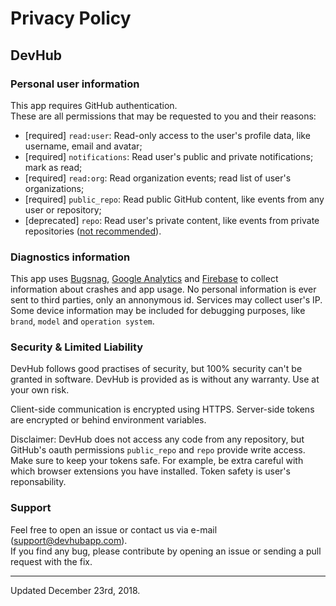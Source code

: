 # Privacy Policy
## DevHub

### Personal user information
This app requires GitHub authentication.<br/>
These are all permissions that may be requested to you and their reasons:

- [required] `read:user`: Read-only access to the user's profile data, like username, email and avatar;
- [required] `notifications`: Read user's public and private notifications; mark as read;
- [required] `read:org`: Read organization events; read list of user's organizations;
- [required] `public_repo`: Read public GitHub content, like events from any user or repository;
- [deprecated] `repo`: Read user's private content, like events from private repositories ([not recommended](https://github.com/devhubapp/devhub/issues/32)).


### Diagnostics information
This app uses [Bugsnag](https://bugsnag.com), [Google Analytics](https://analytics.google.com/) and [Firebase](https://firebase.google.com/) to collect information about crashes and app usage. 
No personal information is ever sent to third parties, only an annonymous id. Services may collect user's IP. Some device information may be included for debugging purposes, like `brand`, `model` and `operation system`.


### Security & Limited Liability

DevHub follows good practises of security, but 100% security can't be granted in software. DevHub is provided as is without any warranty. Use at your own risk.

Client-side communication is encrypted using HTTPS. Server-side tokens are encrypted or behind environment variables.

Disclaimer: DevHub does not access any code from any repository, but GitHub's oauth permissions `public_repo` and `repo` provide write access. Make sure to keep your tokens safe. For example, be extra careful with which browser extensions you have installed. Token safety is user's reponsability.


### Support
Feel free to open an issue or contact us via e-mail ([support@devhubapp.com](mailto:support@devhubapp.com)).<br/>
If you find any bug, please contribute by opening an issue or sending a pull request with the fix.

---

Updated December 23rd, 2018.
